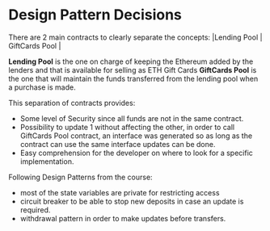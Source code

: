 ﻿# Design Pattern Decisions

There are 2 main contracts to clearly separate the concepts:
|Lending Pool | GiftCards Pool  |

**Lending Pool** is the one on charge of keeping the Ethereum added by the lenders and that is available for selling as ETH Gift Cards
**GiftCards Pool** is the one that will maintain the funds transferred from the lending pool when a purchase is made.

This separation of contracts provides:
* Some level of Security since all funds are not in the same contract.
* Possibility to update 1 without affecting the other, in order to call GiftCards Pool contract, an interface was generated so as long as the contract can use the same interface updates can be done.
* Easy comprehension for the developer on where to look for a specific implementation.

Following Design Patterns from the course:
* most of the state variables are private  for restricting access
* circuit breaker to be able to stop new deposits in case an update is required.
* withdrawal pattern in order to make updates before transfers.

